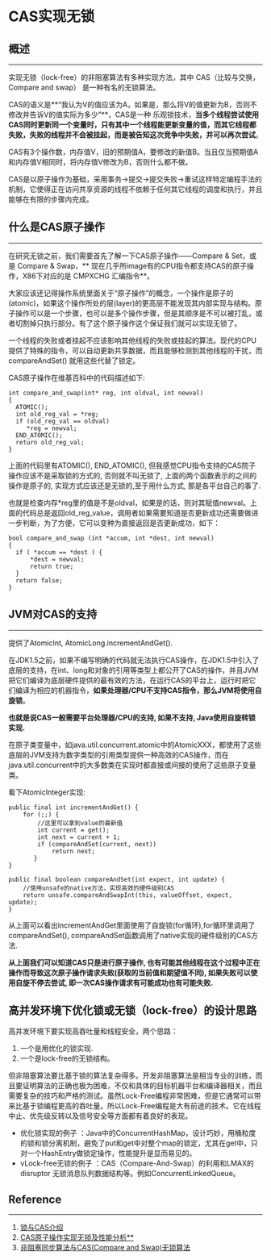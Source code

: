 # CAS实现无锁


## 概述

---

实现无锁（lock-free）的非阻塞算法有多种实现方法，其中 CAS（比较与交换，Compare and swap） 是一种有名的无锁算法。

CAS的语义是**“我认为V的值应该为A，如果是，那么将V的值更新为B，否则不修改并告诉V的值实际为多少”**，CAS是一种 乐观锁技术，**当多个线程尝试使用CAS同时更新同一个变量时，只有其中一个线程能更新变量的值，而其它线程都失败，失败的线程并不会被挂起，而是被告知这次竞争中失败，并可以再次尝试**。

CAS有3个操作数，内存值V，旧的预期值A，要修改的新值B。当且仅当预期值A和内存值V相同时，将内存值V修改为B，否则什么都不做。

CAS是以原子操作为基础，采用事务->提交->提交失败->重试这样特定编程手法的机制，它使得正在访问共享资源的线程不依赖于任何其它线程的调度和执行，并且能够在有限的步骤内完成。



## 什么是CAS原子操作

---

在研究无锁之前，我们需要首先了解一下CAS原子操作——Compare & Set，或是 Compare & Swap，** 现在几乎所image有的CPU指令都支持CAS的原子操作，X86下对应的是 CMPXCHG 汇编指令**。

大家应该还记得操作系统里面关于“原子操作”的概念，一个操作是原子的(atomic)，如果这个操作所处的层(layer)的更高层不能发现其内部实现与结构。原子操作可以是一个步骤，也可以是多个操作步骤，但是其顺序是不可以被打乱，或者切割掉只执行部分。有了这个原子操作这个保证我们就可以实现无锁了。

一个线程的失败或者挂起不应该影响其他线程的失败或挂起的算法。现代的CPU提供了特殊的指令，可以自动更新共享数据，而且能够检测到其他线程的干扰，而 compareAndSet() 就用这些代替了锁定。

CAS原子操作在维基百科中的代码描述如下:

```
int compare_and_swap(int* reg, int oldval, int newval)
{
  ATOMIC();
  int old_reg_val = *reg;
  if (old_reg_val == oldval)
     *reg = newval;
  END_ATOMIC();
  return old_reg_val;
}
```

上面的代码里有ATOMIC(), END_ATOMIC(), 但我感觉CPU指令支持的CAS院子操作应该不是采取锁的方式的, 否则就不叫无锁了, 上面的两个函数表示的之间的操作是原子的, 实现方式应该还是无锁的,至于用什么方式, 那是各平台自己的事了.

也就是检查内存*reg里的值是不是oldval，如果是的话，则对其赋值newval。上面的代码总是返回old_reg_value，调用者如果需要知道是否更新成功还需要做进一步判断，为了方便，它可以变种为直接返回是否更新成功，如下：

```
bool compare_and_swap (int *accum, int *dest, int newval)
{
  if ( *accum == *dest ) {
      *dest = newval;
      return true;
  }
  return false;
}
```




## JVM对CAS的支持

---

提供了AtomicInt, AtomicLong.incrementAndGet().

在JDK1.5之前，如果不编写明确的代码就无法执行CAS操作，在JDK1.5中引入了底层的支持，在int、long和对象的引用等类型上都公开了CAS的操作，并且JVM把它们编译为底层硬件提供的最有效的方法，在运行CAS的平台上，运行时把它们编译为相应的机器指令，**如果处理器/CPU不支持CAS指令，那么JVM将使用自旋锁**。

**也就是说CAS一般需要平台处理器/CPU的支持, 如果不支持, Java使用自旋转锁实现.**

在原子类变量中，如java.util.concurrent.atomic中的AtomicXXX，都使用了这些底层的JVM支持为数字类型的引用类型提供一种高效的CAS操作，而在java.util.concurrent中的大多数类在实现时都直接或间接的使用了这些原子变量类。


看下AtomicInteger实现:


```
public final int incrementAndGet() {  
    for (;;) {  
        //这里可以拿到value的最新值  
        int current = get();  
        int next = current + 1;  
        if (compareAndSet(current, next))  
            return next;  
       }  
}  

public final boolean compareAndSet(int expect, int update) {  
    //使用unsafe的native方法，实现高效的硬件级别CAS  
    return unsafe.compareAndSwapInt(this, valueOffset, expect, update);  
}  

```

从上面可以看出incrementAndGet里面使用了自旋锁(for循环),for循环里调用了compareAndSet(), compareAndSet函数调用了native实现的硬件级别的CAS方法.

**从上面我们可以知道CAS只是进行原子操作, 也有可能其他线程在这个过程中正在操作而导致这次原子操作请求失败(获取的当前值和期望值不同), 如果失败可以使用自旋不停去尝试, 即一次CAS操作请求有可能成功也有可能失败.**


## 高并发环境下优化锁或无锁（lock-free）的设计思路

高并发环境下要实现高吞吐量和线程安全，两个思路：

1. 一个是用优化的锁实现.
1. 一个是lock-free的无锁结构。

但非阻塞算法要比基于锁的算法复杂得多。开发非阻塞算法是相当专业的训练，而且要证明算法的正确也极为困难，不仅和具体的目标机器平台和编译器相关，而且需要复杂的技巧和严格的测试。虽然Lock-Free编程非常困难，但是它通常可以带来比基于锁编程更高的吞吐量。所以Lock-Free编程是大有前途的技术。它在线程中止、优先级反转以及信号安全等方面都有着良好的表现。

- 优化锁实现的例子 ：Java中的ConcurrentHashMap，设计巧妙，用桶粒度的锁和锁分离机制，避免了put和get中对整个map的锁定，尤其在get中，只对一个HashEntry做锁定操作，性能提升是显而易见的。
- vLock-free无锁的例子 ：CAS（Compare-And-Swap）的利用和LMAX的disruptor 无锁消息队列数据结构等。例如ConcurrentLinkedQueue。


## Reference

---

1. [锁与CAS介绍](http://blog.csdn.net/zero__007/article/details/43572777)
1. [CAS原子操作实现无锁及性能分析**](http://blog.csdn.net/chen19870707/article/details/41083183)
1. [非阻塞同步算法与CAS(Compare and Swap)无锁算法](http://www.cnblogs.com/Mainz/p/3546347.html?utm_source=tuicool&utm_medium=referral)